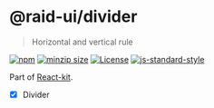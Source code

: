 
# @raid-ui/divider

> Horizontal and vertical rule


[![npm](https://img.shields.io/npm/v/@raid-ui/divider?style=flat-square)](https://www.npmjs.com/package/@raid-ui/divider)
[![minzip size](https://img.shields.io/bundlephobia/minzip/@raid-ui/divider?style=flat-square)](https://bundlephobia.com/result?p=@raid-ui/divider)
[![License](https://img.shields.io/github/license/mattstyles/react-kit.svg?style=flat-square)](https://github.com/mattstyles/react-kit/blob/master/license.md)
[![js-standard-style](https://img.shields.io/badge/code%20style-standard-brightgreen.svg?style=flat-square)](http://standardjs.com/)

Part of [React-kit](https://github.com/mattstyles/react-kit).

* [x] Divider
